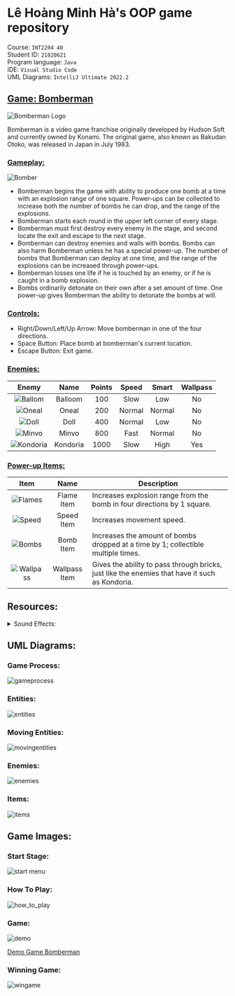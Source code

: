 # Lê Hoàng Minh Hà's OOP game repository

Course: `INT2204 40`  
Student ID: `21020621`  
Program language: `Java`  
IDE: `Visual Studio Code`  
UML Diagrams: `IntelliJ Ultimate 2022.2`  

## [Game: Bomberman](https://en.wikipedia.org/wiki/Bomberman "Wikipedia: Bomberman")

![Bomberman Logo](https://upload.wikimedia.org/wikipedia/en/thumb/b/b6/Bomberman_series_logo.png/375px-Bomberman_series_logo.png)

Bomberman is a video game franchise originally developed by Hudson Soft and currently owned by Konami. The original game, also known as Bakudan Otoko, was released in Japan in July 1983.

### [Gameplay:](https://strategywiki.org/wiki/Bomberman "Gameplay")
![Bomber](https://cdn.wikimg.net/en/strategywiki/images/2/27/Bomberman_White.png)
-  Bomberman begins the game with ability to produce one bomb at a time with an explosion range of one square. Power-ups can be collected to increase both the number of bombs he can drop, and the range of the explosions.
- Bomberman starts each round in the upper left corner of every stage.
- Bomberman must first destroy every enemy in the stage, and second locate the exit and escape to the next stage.
- Bomberman can destroy enemies and walls with bombs. Bombs can also harm Bomberman unless he has a special power-up.
The number of bombs that Bomberman can deploy at one time, and the range of the explosions can be increased through power-ups.
- Bomberman losses one life if he is touched by an enemy, or if he is caught in a bomb explosion.
- Bombs ordinarily detonate on their own after a set amount of time. One power-up gives Bomberman the ability to detonate the bombs at will.

### [Controls:](https://strategywiki.org/wiki/Bomberman "Controls")
- Right/Down/Left/Up Arrow: Move bomberman in one of the four directions.
- Space Button: Place bomb at bomberman's current location.
- Escape Button: Exit game.

### [Enemies:](https://strategywiki.org/wiki/Bomberman/How_to_play "Enemies")
Enemy | Name | Points | Speed | Smart | Wallpass
:---: | :---: | :---: | :---: | :---: | :---: 
![Ballom](https://cdn.wikimg.net/en/strategywiki/images/6/61/Bomberman_Balloom.png) | Balloom | 100 | Slow | Low | No
![Oneal](https://cdn.wikimg.net/en/strategywiki/images/8/85/Bomberman_Oneal.png) | Oneal | 200 | Normal | Normal | No
![Doll](https://cdn.wikimg.net/en/strategywiki/images/f/f0/Bomberman_Doll.png) | Doll | 400 | Normal | Low | No
![Minvo](https://cdn.wikimg.net/en/strategywiki/images/f/fe/Bomberman_Minvo.png) | Minvo | 800 | Fast | Normal | No
![Kondoria](https://cdn.wikimg.net/en/strategywiki/images/3/3e/Bomberman_Kondoria.png) | Kondoria | 1000 | Slow | High | Yes

### [Power-up Items:](https://strategywiki.org/wiki/Bomberman/How_to_play "Power-ups")
Item | Name | Description
:---: | :---: | ---
![Flames](https://cdn.wikimg.net/en/strategywiki/images/a/aa/Bomberman_Flames.png) | Flame Item | Increases explosion range from the bomb in four directions by 1 square.
![Speed](https://cdn.wikimg.net/en/strategywiki/images/4/40/Bomberman_Speed.png) | Speed Item | Increases movement speed.
![Bombs](https://cdn.wikimg.net/en/strategywiki/images/e/e4/Bomberman_Bombs.png) | Bomb Item | Increases the amount of bombs dropped at a time by 1; collectible multiple times.
![Wallpass](https://cdn.wikimg.net/en/strategywiki/images/7/71/Bomberman_Wallpass.png) | Wallpass Item | Gives the ability to pass through bricks, just like the enemies that have it such as Kondoria.

## Resources:
<details><summary>Sound Effects:</summary>
<p>
- bomb ticking: Sound Effect from <a href="https://pixabay.com/sound-effects/?utm_source=link-attribution&amp;utm_medium=referral&amp;utm_campaign=music&amp;utm_content=37157">Pixabay</a>  
- bomb exploding: Sound Effect from <a href="https://assets.mixkit.co/sfx/preview/mixkit-8-bit-bomb-explosion-2811.mp3">mixkit</a>  
- receiving power-up items: Sound Effect from [mixkit](https://assets.mixkit.co/sfx/preview/mixkit-retro-arcade-casino-notification-211.mp3)  
- next level: Sound Effect from <a href="https://pixabay.com/?utm_source=link-attribution&amp;utm_medium=referral&amp;utm_campaign=music&amp;utm_content=14575">Pixabay</a>  
- win game: Sound Effect from <a href="https://pixabay.com/sound-effects/?utm_source=link-attribution&amp;utm_medium=referral&amp;utm_campaign=music&amp;utm_content=6185">Pixabay</a>  
- game over: Sound Effect from <a href="https://pixabay.com/sound-effects/?utm_source=link-attribution&amp;utm_medium=referral&amp;utm_campaign=music&amp;utm_content=6008">Pixabay</a>  
</p>
</details>

## UML Diagrams:

### Game Process: 
![gameprocess](https://user-images.githubusercontent.com/40814521/197561397-787de333-0910-4d35-83cb-9c4664ead722.png)

### Entities:
![entities](https://user-images.githubusercontent.com/40814521/198057730-29a40c69-a89a-4823-a0a5-80b428a33712.png)

### Moving Entities:
![movingentities](https://user-images.githubusercontent.com/40814521/198057772-8f963833-b04e-4199-96a6-5f9278272b30.png)

### Enemies:
![enemies](https://user-images.githubusercontent.com/40814521/198057669-8c6c3f7d-6786-4ba8-9351-26c3d46d46ca.png)

### Items:
![items](https://user-images.githubusercontent.com/40814521/198057817-86139946-47b5-4ee5-9345-9f2268920d9a.png)

## Game Images:

### Start Stage:
![start menu](https://user-images.githubusercontent.com/40814521/197535344-a0e3c033-30da-4c07-8e2f-5404e2ceb4d8.png "Start Menu")

### How To Play:
![how_to_play](https://user-images.githubusercontent.com/40814521/197568736-b722df3c-d8d8-4fde-ab61-e80a85571b07.png "How to Play")

### Game:
![demo](https://user-images.githubusercontent.com/40814521/197496875-0f1951e9-e74d-4d04-9cb4-7fc8475ba7dd.gif "Playing level 1")

[Demo Game Bomberman](https://user-images.githubusercontent.com/40814521/197570551-7fd6d3a1-81dc-44d7-b6b9-c5fb24d4ab60.mp4)

### Winning Game:
![wingame](https://user-images.githubusercontent.com/40814521/197568342-310ab7c5-1f5b-4b1a-ba33-5d98907d9bec.png "Pass All Level")

